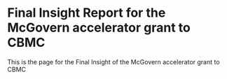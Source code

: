 # Final Insight Report for the McGovern accelerator grant to CBMC
This is the page for the Final Insight of the McGovern accelerator grant to CBMC
